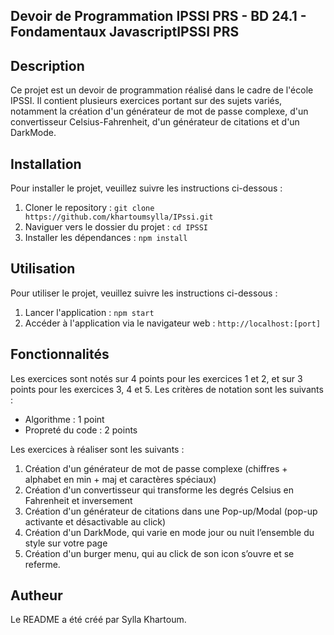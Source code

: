 
## Devoir de Programmation IPSSI PRS - BD 24.1 - Fondamentaux JavascriptIPSSI PRS 


## Description

Ce projet est un devoir de programmation réalisé dans le cadre de l'école IPSSI. Il contient plusieurs exercices portant sur des sujets variés, notamment la création d'un générateur de mot de passe complexe, d'un convertisseur Celsius-Fahrenheit, d'un générateur de citations et d'un DarkMode. 

## Installation

Pour installer le projet, veuillez suivre les instructions ci-dessous :

1. Cloner le repository : `git clone https://github.com/khartoumsylla/IPssi.git`
2. Naviguer vers le dossier du projet : `cd IPSSI`
3. Installer les dépendances : `npm install`

## Utilisation

Pour utiliser le projet, veuillez suivre les instructions ci-dessous :

1. Lancer l'application : `npm start`
2. Accéder à l'application via le navigateur web : `http://localhost:[port]`

## Fonctionnalités

Les exercices sont notés sur 4 points pour les exercices 1 et 2, et sur 3 points pour les exercices 3, 4 et 5. Les critères de notation sont les suivants :

- Algorithme : 1 point
- Propreté du code : 2 points

Les exercices à réaliser sont les suivants :

1. Création d'un générateur de mot de passe complexe (chiffres + alphabet en min + maj et caractères spéciaux)
2. Création d'un convertisseur qui transforme les degrés Celsius en Fahrenheit et inversement
3. Création d'un générateur de citations dans une Pop-up/Modal (pop-up activante et désactivable au click)
4. Création d'un DarkMode, qui varie en mode jour ou nuit l’ensemble du style sur votre page
5. Création d'un burger menu, qui au click de son icon s’ouvre et se referme.

## Autheur

Le README a été créé par Sylla Khartoum.



